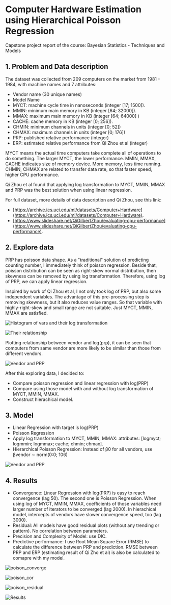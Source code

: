 # Computer Hardware Estimation using Hierarchical Poisson Regression

Capstone project report of the course: Bayesian Statistics - Techniques and Models

## 1. Problem and Data description

The dataset was collected from 209 computers on the market from 1981 - 1984, with machine names and 7 attributes:
- Vendor name (30 unique names)
- Model Name
- MYCT: machine cycle time in nanoseconds (integer [17; 1500]).
- MMIN: minimum main memory in KB (integer [64; 32000]).
- MMAX: maximum main memory in KB (integer [64; 64000] )
- CACHE: cache memory in KB (integer [0; 256]).
- CHMIN: minimum channels in units (integer [0; 52])
- CHMAX: maximum channels in units (integer [0; 176])
- PRP: published relative performance (integer)
- ERP: estimated relative performance from Qi Zhou et al (integer)

MYCT means the actual time computers take complete all of operations to do something. The larger MYCT, the lower performance. MMIN, MMAX, CACHE indicates size of memory device. More memory, less time running. CHMIN, CHMAX are related to transfer data rate, so that faster speed, higher CPU performance. 

Qi Zhou et al found that applying log transformation to MYCT, MMIN, MMAX and PRP was the best solution when using linear regression.

For full dataset, more details of data description and Qi Zhou, see this link:
- [https://archive.ics.uci.edu/ml/datasets/Computer+Hardware](https://archive.ics.uci.edu/ml/datasets/Computer+Hardware).
- [https://www.slideshare.net/QiGilbertZhou/evaluating-cpu-performance](https://www.slideshare.net/QiGilbertZhou/evaluating-cpu-performance).

## 2. Explore data

PRP has poisson data shape. As a "traditional" solution of predicting counting number, I immediately think of poisson regression. Beside that, poisson distribution can be seen as right-skew normal distribution, then skewness can be removed by using log transformation. Therefore, using log of PRP, we can apply linear regression. 

Inspired by work of Qi Zhou et al, I not only took log of PRP, but also some independent variables. The advantage of
this pre-processing step is removing skewness, but it also reduces value ranges. So that variable with highly-right-skew and
small range are not suitable. Just MYCT, MMIN, MMAX are satisfied.

![Histogram of vars and their log transformation](/images/histogram.png)

![Their relationship](/images/plot_log.png)

Plotting relationship between vendor and log(prp), it can be seen that computers from same vendor are more likely to be
similar than those from different vendors. 

![Vendor and PRP](/images/vendor.png)

After this exploring data, I decided to:
- Compare poisson regression and linear regression with log(PRP)
- Compare using those model with and without log transformation of MYCT, MMIN, MMAX.
- Construct hierachical model.

## 3. Model

- Linear Regression with target is log(PRP)
- Poisson Regression 
- Apply log transformation to MYCT, MMIN, MMAX: attributes: [logmyct; logmmin; logmmax; cache; chmin; chmax].
- Hierarchical Poisson Regression: Instead of β0 for all vendors, use βvendor ∼ norm(0:0; 106)

![Vendor and PRP](/images/equations.png)

## 4. Results

- Convergence: Linear Regression with log(PRP) is easy to reach convergence (lag 50). The second one is Poisson
Regression. When using log of MYCT, MMIN, MMAX, coefficients of those variables need larger number of iterators
to be converged (lag 2000). In hierachical model, intercepts of vendors have slower convergence speed, too (lag 3000).
- Residual: All models have good residual plots (without any trending or pattern). No correlation between parameters.
- Precision and Complexity of Model: use DIC.
- Predictive performance: I use Root Mean Square Error (RMSE) to calculate the difference between PRP and prediction. RMSE between PRP and ERP (estimating result of Qi Zho et al) is also be calculated to comapre with my
model.

![poison_converge](/images/poison_converge.png)

![poison_cor](/images/poison_cor.png)

![poison_residual](/images/poison_residual.png)

![Results](/images/results.png)
